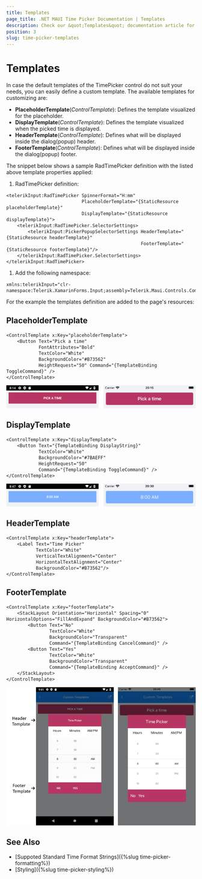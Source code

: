 ```yaml
---
title: Templates
page_title: .NET MAUI Time Picker Documentation | Templates
description: Check our &quot;Templates&quot; documentation article for Telerik TimePicker for .NET MAUI.
position: 3
slug: time-picker-templates
---
```


# Templates

In case the default templates of the TimePicker control do not suit your needs, you can easily define a custom template. The available templates for customizing are:

* **PlaceholderTemplate**(*ControlTemplate*): Defines the template visualized for the placeholder.  
* **DisplayTemplate**(*ControlTemplate*): Defines the template visualized when the picked time is displayed.
* **HeaderTemplate**(*ControlTemplate*): Defines what will be displayed inside the dialog(popup) header.
* **FooterTemplate**(*ControlTemplate*): Defines what will be displayed inside the dialog(popup) footer.

The snippet below shows a sample RadTimePicker definition with the listed above template properties applied:

1. RadTimePicker definition:

```XAML
<telerikInput:RadTimePicker SpinnerFormat="H:mm"
                            PlaceholderTemplate="{StaticResource placeholderTemplate}"
                            DisplayTemplate="{StaticResource displayTemplate}">
    <telerikInput:RadTimePicker.SelectorSettings>
        <telerikInput:PickerPopupSelectorSettings HeaderTemplate="{StaticResource headerTemplate}"
                                                  FooterTemplate="{StaticResource footerTemplate}"/>
    </telerikInput:RadTimePicker.SelectorSettings>
</telerikInput:RadTimePicker>
```

1. Add the following namespace:

 ```XAML
 xmlns:telerikInput="clr-namespace:Telerik.XamarinForms.Input;assembly=Telerik.Maui.Controls.Compatibility"
 ```
 
For the example the templates definition are added to the page's resources:

## PlaceholderTemplate

```XAML
<ControlTemplate x:Key="placeholderTemplate">
    <Button Text="Pick a time" 
            FontAttributes="Bold" 
            TextColor="White"
            BackgroundColor="#B73562" 
            HeightRequest="50" Command="{TemplateBinding ToggleCommand}" />
</ControlTemplate>
```

![RadTimePicker PlaceholderTemplate](images/timepicker_placeholder_template.png)

## DisplayTemplate

```XAML
<ControlTemplate x:Key="displayTemplate">
    <Button Text="{TemplateBinding DisplayString}" 
            TextColor="White" 
            BackgroundColor="#7BAEFF"
            HeightRequest="50"
            Command="{TemplateBinding ToggleCommand}" />
</ControlTemplate>
```

![RadTimePicker DisplayTemplate](images/timepicker_display_template.png)

## HeaderTemplate

```XAML
<ControlTemplate x:Key="headerTemplate">
    <Label Text="Time Picker" 
           TextColor="White"
           VerticalTextAlignment="Center"
           HorizontalTextAlignment="Center"
           BackgroundColor="#B73562"/>
</ControlTemplate>
```

## FooterTemplate

```XAML
<ControlTemplate x:Key="footerTemplate">
    <StackLayout Orientation="Horizontal" Spacing="0" HorizontalOptions="FillAndExpand" BackgroundColor="#B73562">
        <Button Text="No" 
                TextColor="White"
                BackgroundColor="Transparent"
                Command="{TemplateBinding CancelCommand}" />
        <Button Text="Yes"
                TextColor="White"
                BackgroundColor="Transparent"
                Command="{TemplateBinding AcceptCommand}" />
    </StackLayout>
</ControlTemplate>
```

![RadTimePicker FooterTemplate](images/timepicker_header_footer_template.png)


## See Also

- [Suppoted Standard Time Format Strings]({%slug time-picker-formatting%})
- [Styling]({%slug time-picker-styling%})